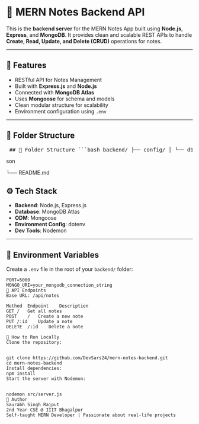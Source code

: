 # 📝 MERN Notes Backend API

This is the **backend server** for the MERN Notes App built using **Node.js**, **Express**, and **MongoDB**. It provides clean and scalable REST APIs to handle **Create, Read, Update, and Delete (CRUD)** operations for notes.

---

## 🚀 Features

- RESTful API for Notes Management
- Built with **Express.js** and **Node.js**
- Connected with **MongoDB Atlas**
- Uses **Mongoose** for schema and models
- Clean modular structure for scalability
- Environment configuration using `.env`

---

## 📁 Folder Structure
<pre lang="text"> ## 📁 Folder Structure ```bash backend/ ├── config/ │ └── db.js # MongoDB connection ├── controllers/ │ └── notesController.js # Logic for handling note routes ├── models/ │ └── notesModel.js # Mongoose schema ├── routes/ │ └── notesroute.js # API endpoints ├── src/ │ └── server.js # Main server entry point ├── .env # Environment variables ├── package.json └── README.md ``` </pre>son
└── README.md


## ⚙️ Tech Stack

- **Backend**: Node.js, Express.js
- **Database**: MongoDB Atlas
- **ODM**: Mongoose
- **Environment Config**: dotenv
- **Dev Tools**: Nodemon

---

## 🔐 Environment Variables

Create a `.env` file in the root of your `backend/` folder:

```env
PORT=5000
MONGO_URI=your_mongodb_connection_string
🚦 API Endpoints
Base URL: /api/notes

Method	Endpoint	Description
GET	/	Get all notes
POST	/	Create a new note
PUT	/:id	Update a note
DELETE	/:id	Delete a note

🧪 How to Run Locally
Clone the repository:


git clone https://github.com/DevSars24/mern-notes-backend.git
cd mern-notes-backend
Install dependencies:
npm install
Start the server with Nodemon:


nodemon src/server.js
🧠 Author
Saurabh Singh Rajput
2nd Year CSE @ IIIT Bhagalpur
Self-taught MERN Developer | Passionate about real-life projects



